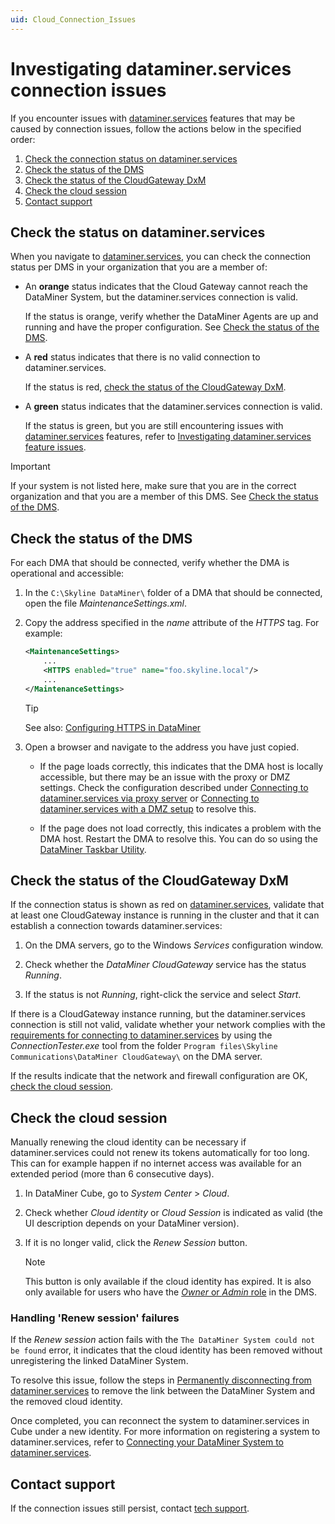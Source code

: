 ```yaml
---
uid: Cloud_Connection_Issues
---
```


# Investigating dataminer.services connection issues

If you encounter issues with [dataminer.services](xref:AboutCloudPlatform) features that may be caused by connection issues, follow the actions below in the specified order:

1. [Check the connection status on dataminer.services](#check-the-status-on-dataminerservices)
1. [Check the status of the DMS](#check-the-status-of-the-dms)
1. [Check the status of the CloudGateway DxM](#check-the-status-of-the-cloudgateway-dxm)
1. [Check the cloud session](#check-the-cloud-session)
1. [Contact support](#contact-support)

## Check the status on dataminer.services

When you navigate to [dataminer.services](https://dataminer.services/), you can check the connection status per DMS in your organization that you are a member of:

- An **orange** status indicates that the Cloud Gateway cannot reach the DataMiner System, but the dataminer.services connection is valid.

  If the status is orange, verify whether the DataMiner Agents are up and running and have the proper configuration. See [Check the status of the DMS](#check-the-status-of-the-dms).

- A **red** status indicates that there is no valid connection to dataminer.services.

  If the status is red, [check the status of the CloudGateway DxM](#check-the-status-of-the-cloudgateway-dxm).

- A **green** status indicates that the dataminer.services connection is valid.

  If the status is green, but you are still encountering issues with [dataminer.services](xref:AboutCloudPlatform) features, refer to [Investigating dataminer.services feature issues](xref:Investigating_Dataminerservices_Feature_Issues).

> [!IMPORTANT]
> If your system is not listed here, make sure that you are in the correct organization and that you are a member of this DMS. See [Check the status of the DMS](#check-the-status-of-the-dms).

## Check the status of the DMS

For each DMA that should be connected, verify whether the DMA is operational and accessible:

1. In the `C:\Skyline DataMiner\` folder of a DMA that should be connected, open the file *MaintenanceSettings.xml*.

1. Copy the address specified in the *name* attribute of the *HTTPS* tag. For example:

   ```xml
   <MaintenanceSettings>
       ...
       <HTTPS enabled="true" name="foo.skyline.local"/>
       ...
   </MaintenanceSettings>
   ```

   > [!TIP]
   > See also: [Configuring HTTPS in DataMiner](xref:Setting_up_HTTPS_on_a_DMA#configuring-https-in-dataminer)

1. Open a browser and navigate to the address you have just copied.

   - If the page loads correctly, this indicates that the DMA host is locally accessible, but there may be an issue with the proxy or DMZ settings. Check the configuration described under [Connecting to dataminer.services via proxy server](xref:Connect_to_cloud_via_proxy) or [Connecting to dataminer.services with a DMZ setup](xref:Connect_to_cloud_with_DMZ) to resolve this.

   - If the page does not load correctly, this indicates a problem with the DMA host. Restart the DMA to resolve this. You can do so using the [DataMiner Taskbar Utility](xref:DataMiner_Taskbar_Utility).

## Check the status of the CloudGateway DxM

If the connection status is shown as red on [dataminer.services](https://dataminer.services/), validate that at least one CloudGateway instance is running in the cluster and that it can establish a connection towards dataminer.services:

1. On the DMA servers, go to the Windows *Services* configuration window.

1. Check whether the *DataMiner CloudGateway* service has the status *Running*.

1. If the status is not *Running*, right-click the service and select *Start*.

If there is a CloudGateway instance running, but the dataminer.services connection is still not valid, validate whether your network complies with the [requirements for connecting to dataminer.services](xref:Connect_to_cloud_requirements) by using the *ConnectionTester.exe* tool from the folder `Program files\Skyline Communications\DataMiner CloudGateway\` on the DMA server.

If the results indicate that the network and firewall configuration are OK, [check the cloud session](#check-the-cloud-session).

## Check the cloud session

Manually renewing the cloud identity can be necessary if dataminer.services could not renew its tokens automatically for too long. This can for example happen if no internet access was available for an extended period (more than 6 consecutive days).

1. In DataMiner Cube, go to *System Center* > *Cloud*.

1. Check whether *Cloud identity* or *Cloud Session* is indicated as valid (the UI description depends on your DataMiner version<!-- RN 38715 -->).

1. If it is no longer valid, click the *Renew Session* button.

   > [!NOTE]
   > This button is only available if the cloud identity has expired. It is also only available for users who have the [*Owner* or *Admin* role](xref:Changing_the_role_of_a_DCP_user) in the DMS.

### Handling 'Renew session' failures

If the *Renew session* action fails with the `The DataMiner System could not be found` error, it indicates that the cloud identity has been removed without unregistering the linked DataMiner System.

To resolve this issue, follow the steps in [Permanently disconnecting from dataminer.services](xref:Disconnecting_from_dataminer.services#permanently-disconnecting-from-dataminerservices) to remove the link between the DataMiner System and the removed cloud identity.

Once completed, you can reconnect the system to dataminer.services in Cube under a new identity. For more information on registering a system to dataminer.services, refer to [Connecting your DataMiner System to dataminer.services](xref:Connecting_your_DataMiner_System_to_the_cloud).

## Contact support

If the connection issues still persist, contact [tech support](https://skyline.be/contact/tech-support).
